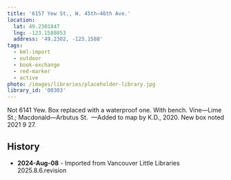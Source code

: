 ```yaml
---
title: '6157 Yew St., W. 45th—46th Ave.'
location:
  lat: 49.2301847
  lng: -123.1588053
  address: '49.2302, -123.1588'
tags:
  - kml-import
  - outdoor
  - book-exchange
  - red-marker
  - active
photo: /images/libraries/placeholder-library.jpg
library_id: '00303'
---
```

Not 6141 Yew.
Box replaced with a waterproof one. 
With bench.
Vine—Lime St.; Macdonald—Arbutus St. 
—Added to map by K.D., 2020. 
New box noted 2021 9 27.

## History
- **2024-Aug-08** - Imported from Vancouver Little Libraries 2025.8.6.revision
